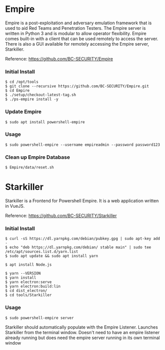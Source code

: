 # Empire

Empire is a post-exploitation and adversary emulation framework that is used to aid Red Teams and Penetration Testers. The Empire server is written in Python 3 and is modular to allow operator flexibility. Empire comes built-in with a client that can be used remotely to access the server. There is also a GUI available for remotely accessing the Empire server, Starkiller.

Reference: https://github.com/BC-SECURITY/Empire

### Initial Install
    $ cd /opt/tools
    $ git clone --recursive https://github.com/BC-SECURITY/Empire.git
    $ cd Empire
    $ ./setup/checkout-latest-tag.sh
    $ ./ps-empire install -y

### Update Empire
    $ sudo apt install powershell-empire 
### Usage

    $ sudo powershell-empire --username empireadmin --password password123

### Clean up Empire Database
    $ Empire/data/reset.sh



# Starkiller

Starkiller is a Frontend for Powershell Empire. It is a web application written in VueJS.

Reference: https://github.com/BC-SECURITY/Starkiller

### Initial Install
    $ curl -sS https://dl.yarnpkg.com/debian/pubkey.gpg | sudo apt-key add -
    $ echo "deb https://dl.yarnpkg.com/debian/ stable main" | sudo tee /etc/apt/sources.list.d/yarn.list
    $ sudo apt update && sudo apt install yarn 
    
    $ apt install Node.js 
    
    $ yarn --VERSION
    $ yarn install
    $ yarn electron:serve
    $ yarn electron:build:lin
    $ cd dist_electron/
    $ cd tools/Starkiller

### Usage

    $ sudo powershell-empire server

Starkiller should automatically populate with the Empire Listener.
Launches Starkiller from the terminal window. Doesn't need to have an empire listener already running but does need the empire server running in its own terminal window 


